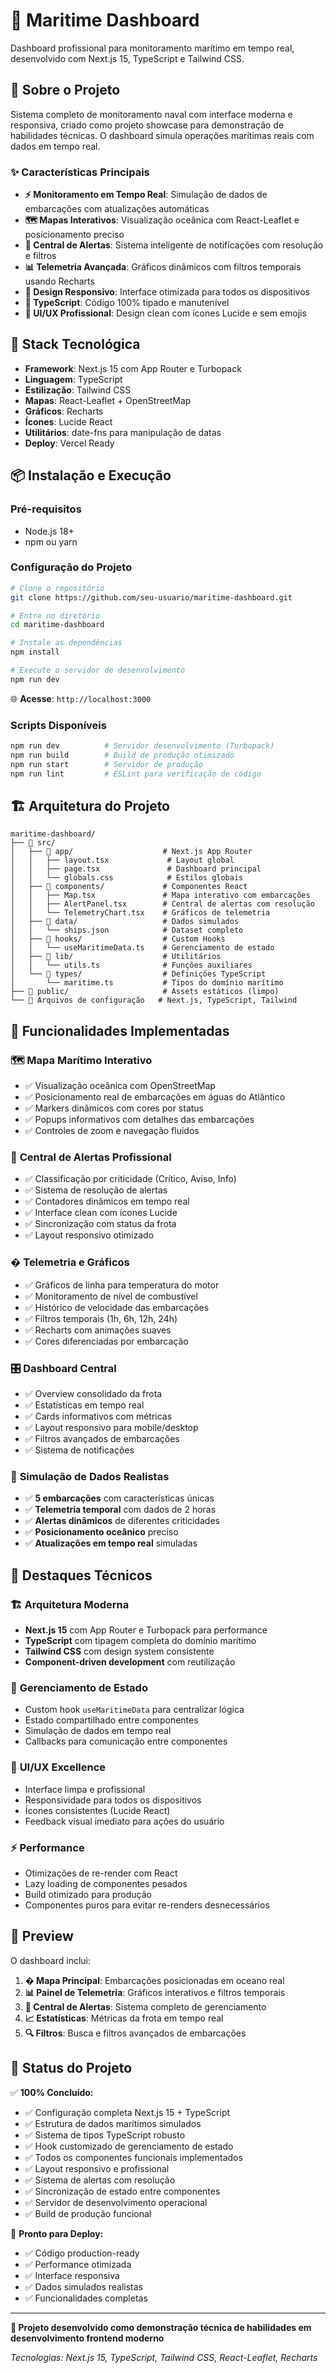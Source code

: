 # 🌊 Maritime Dashboard

Dashboard profissional para monitoramento marítimo em tempo real, desenvolvido com Next.js 15, TypeScript e Tailwind CSS.

## 🎯 Sobre o Projeto

Sistema completo de monitoramento naval com interface moderna e responsiva, criado como projeto showcase para demonstração de habilidades técnicas. O dashboard simula operações marítimas reais com dados em tempo real.

### ✨ Características Principais

- **⚡ Monitoramento em Tempo Real**: Simulação de dados de embarcações com atualizações automáticas
- **🗺️ Mapas Interativos**: Visualização oceânica com React-Leaflet e posicionamento preciso
- **🚨 Central de Alertas**: Sistema inteligente de notificações com resolução e filtros
- **📊 Telemetria Avançada**: Gráficos dinâmicos com filtros temporais usando Recharts
- **📱 Design Responsivo**: Interface otimizada para todos os dispositivos
- **🎯 TypeScript**: Código 100% tipado e manutenível
- **🎨 UI/UX Profissional**: Design clean com ícones Lucide e sem emojis

## 🚀 Stack Tecnológica

- **Framework**: Next.js 15 com App Router e Turbopack
- **Linguagem**: TypeScript
- **Estilização**: Tailwind CSS
- **Mapas**: React-Leaflet + OpenStreetMap
- **Gráficos**: Recharts
- **Ícones**: Lucide React
- **Utilitários**: date-fns para manipulação de datas
- **Deploy**: Vercel Ready

## 📦 Instalação e Execução

### Pré-requisitos

- Node.js 18+
- npm ou yarn

### Configuração do Projeto

```bash
# Clone o repositório
git clone https://github.com/seu-usuario/maritime-dashboard.git

# Entre no diretório
cd maritime-dashboard

# Instale as dependências
npm install

# Execute o servidor de desenvolvimento
npm run dev
```

🌐 **Acesse**: `http://localhost:3000`

### Scripts Disponíveis

```bash
npm run dev          # Servidor desenvolvimento (Turbopack)
npm run build        # Build de produção otimizado
npm run start        # Servidor de produção
npm run lint         # ESLint para verificação de código
```

## 🏗️ Arquitetura do Projeto

```
maritime-dashboard/
├── 📁 src/
│   ├── 📁 app/                    # Next.js App Router
│   │   ├── layout.tsx             # Layout global
│   │   ├── page.tsx               # Dashboard principal
│   │   └── globals.css            # Estilos globais
│   ├── 📁 components/             # Componentes React
│   │   ├── Map.tsx               # Mapa interativo com embarcações
│   │   ├── AlertPanel.tsx        # Central de alertas com resolução
│   │   └── TelemetryChart.tsx    # Gráficos de telemetria
│   ├── 📁 data/                   # Dados simulados
│   │   └── ships.json            # Dataset completo
│   ├── 📁 hooks/                  # Custom Hooks
│   │   └── useMaritimeData.ts    # Gerenciamento de estado
│   ├── 📁 lib/                    # Utilitários
│   │   └── utils.ts              # Funções auxiliares
│   └── 📁 types/                  # Definições TypeScript
│       └── maritime.ts           # Tipos do domínio marítimo
├── 📁 public/                     # Assets estáticos (limpo)
└── 📄 Arquivos de configuração   # Next.js, TypeScript, Tailwind
```

## 🔧 Funcionalidades Implementadas

### 🗺️ **Mapa Marítimo Interativo**

- ✅ Visualização oceânica com OpenStreetMap
- ✅ Posicionamento real de embarcações em águas do Atlântico
- ✅ Markers dinâmicos com cores por status
- ✅ Popups informativos com detalhes das embarcações
- ✅ Controles de zoom e navegação fluidos

### 🚨 **Central de Alertas Profissional**

- ✅ Classificação por criticidade (Crítico, Aviso, Info)
- ✅ Sistema de resolução de alertas
- ✅ Contadores dinâmicos em tempo real
- ✅ Interface clean com ícones Lucide
- ✅ Sincronização com status da frota
- ✅ Layout responsivo otimizado

### � **Telemetria e Gráficos**

- ✅ Gráficos de linha para temperatura do motor
- ✅ Monitoramento de nível de combustível
- ✅ Histórico de velocidade das embarcações
- ✅ Filtros temporais (1h, 6h, 12h, 24h)
- ✅ Recharts com animações suaves
- ✅ Cores diferenciadas por embarcação

### 🎛️ **Dashboard Central**

- ✅ Overview consolidado da frota
- ✅ Estatísticas em tempo real
- ✅ Cards informativos com métricas
- ✅ Layout responsivo para mobile/desktop
- ✅ Filtros avançados de embarcações
- ✅ Sistema de notificações

### 🔄 **Simulação de Dados Realistas**

- ✅ **5 embarcações** com características únicas
- ✅ **Telemetria temporal** com dados de 2 horas
- ✅ **Alertas dinâmicos** de diferentes criticidades
- ✅ **Posicionamento oceânico** preciso
- ✅ **Atualizações em tempo real** simuladas

## 🎯 Destaques Técnicos

### 🏗️ **Arquitetura Moderna**

- **Next.js 15** com App Router e Turbopack para performance
- **TypeScript** com tipagem completa do domínio marítimo
- **Tailwind CSS** com design system consistente
- **Component-driven development** com reutilização

### 🔄 **Gerenciamento de Estado**

- Custom hook `useMaritimeData` para centralizar lógica
- Estado compartilhado entre componentes
- Simulação de dados em tempo real
- Callbacks para comunicação entre componentes

### 🎨 **UI/UX Excellence**

- Interface limpa e profissional
- Responsividade para todos os dispositivos
- Ícones consistentes (Lucide React)
- Feedback visual imediato para ações do usuário

### ⚡ **Performance**

- Otimizações de re-render com React
- Lazy loading de componentes pesados
- Build otimizado para produção
- Componentes puros para evitar re-renders desnecessários

## 📸 Preview

O dashboard inclui:

1. **�️ Mapa Principal**: Embarcações posicionadas em oceano real
2. **📊 Painel de Telemetria**: Gráficos interativos e filtros temporais
3. **🚨 Central de Alertas**: Sistema completo de gerenciamento
4. **📈 Estatísticas**: Métricas da frota em tempo real
5. **🔍 Filtros**: Busca e filtros avançados de embarcações

## 🚀 Status do Projeto

✅ **100% Concluído:**

- ✅ Configuração completa Next.js 15 + TypeScript
- ✅ Estrutura de dados marítimos simulados
- ✅ Sistema de tipos TypeScript robusto
- ✅ Hook customizado de gerenciamento de estado
- ✅ Todos os componentes funcionais implementados
- ✅ Layout responsivo e profissional
- ✅ Sistema de alertas com resolução
- ✅ Sincronização de estado entre componentes
- ✅ Servidor de desenvolvimento operacional
- ✅ Build de produção funcional

🎯 **Pronto para Deploy:**

- ✅ Código production-ready
- ✅ Performance otimizada
- ✅ Interface responsiva
- ✅ Dados simulados realistas
- ✅ Funcionalidades completas

---

**💼 Projeto desenvolvido como demonstração técnica de habilidades em desenvolvimento frontend moderno**

_Tecnologias: Next.js 15, TypeScript, Tailwind CSS, React-Leaflet, Recharts_
